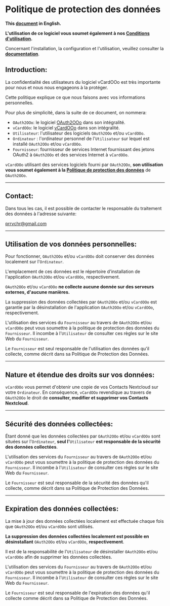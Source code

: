 # Politique de protection des données

**This [document][1] in English.**

**L'utilisation de ce logiciel vous soumet également à nos [Conditions d'utilisation][2].**

Concernant l'installation, la configuration et l'utilisation, veuillez consulter la **[documentation][3]**.

## Introduction:

La confidentialité des utilisateurs du logiciel vCardOOo est très importante pour nous et nous nous engageons à la protéger.

Cette politique explique ce que nous faisons avec vos informations personnelles.

Pour plus de simplicité, dans la suite de ce document, on nommera:
- `OAuth2OOo`: le logiciel [OAuth2OOo][4] dans son intégralité.
- `vCardOOo`: le logiciel [vCardOOo][5] dans son intégralité.
- `Utilisateur`: l'utilisateur des logiciels `OAuth2OOo` et/ou `vCardOOo`.
- `Ordinateur` : l'ordinateur personnel de l'`Utilisateur` sur lequel est installé `OAuth2OOo` et/ou `vCardOOo`.
- `Fournisseur`: fournisseur de services Internet fournissant des jetons OAuth2 à `OAuth2OOo` et des services Internet à `vCardOOo`.

`vCardOOo` utilisant des services logiciels fourni par `OAuth2OOo`, **son utilisation vous soumet également à la [Politique de protection des données][6]** de `OAuth2OOo`.

___
## Contact:

Dans tous les cas, il est possible de contacter le responsable du traitement des données à l'adresse suivante:

prrvchr@gmail.com

___
## Utilisation de vos données personnelles:

Pour fonctionner, `OAuth2OOo` et/ou `vCardOOo` doit conserver des données localement sur l'`Ordinateur`.

L'emplacement de ces données est le répertoire d'installation de l'application `OAuth2OOo` et/ou `vCardOOo`, respectivement.

`OAuth2OOo` et/ou `vCardOOo` **ne collecte aucune donnée sur des serveurs externes, d'aucune manières.**

La suppression des données collectées par `OAuth2OOo` et/ou `vCardOOo` est garantie par la désinstallation de l'application `OAuth2OOo` et/ou `vCardOOo`, respectivement.

L'utilisation des services du `Fournisseur` au travers de `OAuth2OOo` et/ou `vCardOOo` peut vous soumettre à la politique de protection des données du `Fournisseur`. Il incombe à l'`Utilisateur` de consulter ces règles sur le site Web du `Fournisseur`.

Le `Fournisseur` est seul responsable de l'utilisation des données qu'il collecte, comme décrit dans sa Politique de Protection des Données.

___
## Nature et étendue des droits sur vos données:

`vCardOOo` vous permet d'obtenir une copie de vos Contacts Nextcloud sur votre `Ordinateur`. En conséquence, `vCardOOo` revendique au travers de `OAuth2OOo` le droit de **consulter, modifier et supprimer vos Contacts Nextcloud**.

___
## Sécurité des données collectées:

Étant donné que les données collectées par `OAuth2OOo` et/ou `vCardOOo` sont situées sur l'`Ordinateur`, **seul l'**`Utilisateur` **est responsable de la sécurité des données collectées**.

L'utilisation des services du `Fournisseur` au travers de `OAuth2OOo` et/ou `vCardOOo` peut vous soumettre à la politique de protection des données du `Fournisseur`. Il incombe à l'`Utilisateur` de consulter ces règles sur le site Web du `Fournisseur`.

Le `Fournisseur` est seul responsable de la sécurité des données qu'il collecte, comme décrit dans sa Politique de Protection des Données.

___
## Expiration des données collectées:

La mise à jour des données collectées localement est effectuée chaque fois que `OAuth2OOo` et/ou `vCardOOo` sont utilisés.

**La suppression des données collectées localement est possible en désinstallant** `OAuth2OOo` et/ou `vCardOOo`, **respectivement**.

Il est de la responsabilité de l'`Utilisateur` de désinstaller `OAuth2OOo` et/ou `vCardOOo` afin de supprimer les données collectées.

L'utilisation des services du `Fournisseur` au travers de `OAuth2OOo` et/ou `vCardOOo` peut vous soumettre à la politique de protection des données du `Fournisseur`. Il incombe à l'`Utilisateur` de consulter ces règles sur le site Web du `Fournisseur`.

Le `Fournisseur` est seul responsable de l'expiration des données qu'il collecte comme décrit dans sa Politique de Protection des Données.

[1]: <https://prrvchr.github.io/vCardOOo/source/vCardOOo/registration/PrivacyPolicy_en>
[2]: <https://prrvchr.github.io/vCardOOo/source/vCardOOo/registration/TermsOfUse_fr>
[3]: <https://prrvchr.github.io/vCardOOo/README_fr>
[4]: <https://github.com/prrvchr/OAuth2OOo/raw/master/OAuth2OOo.oxt>
[5]: <https://github.com/prrvchr/vCardOOo/raw/master/vCardOOo.oxt>
[6]: <https://prrvchr.github.io/OAuth2OOo/source/OAuth2OOo/registration/PrivacyPolicy_fr>
